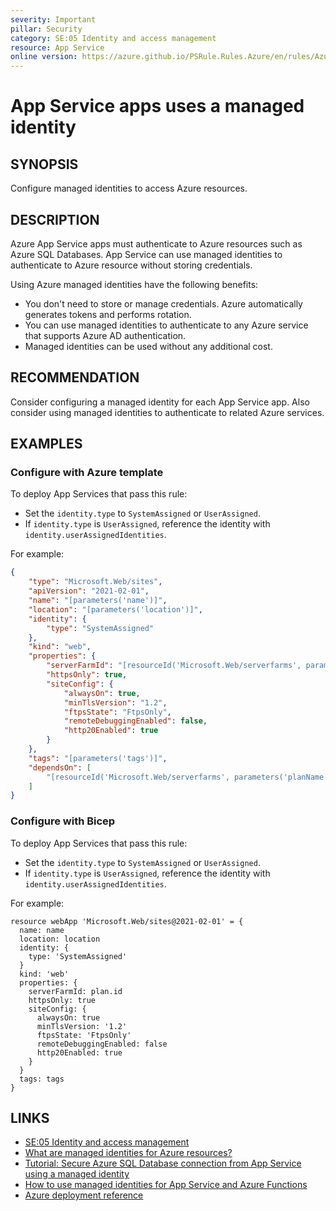 ```yaml
---
severity: Important
pillar: Security
category: SE:05 Identity and access management
resource: App Service
online version: https://azure.github.io/PSRule.Rules.Azure/en/rules/Azure.AppService.ManagedIdentity/
---
```


# App Service apps uses a managed identity

## SYNOPSIS

Configure managed identities to access Azure resources.

## DESCRIPTION

Azure App Service apps must authenticate to Azure resources such as Azure SQL Databases.
App Service can use managed identities to authenticate to Azure resource without storing credentials.

Using Azure managed identities have the following benefits:

- You don't need to store or manage credentials.
Azure automatically generates tokens and performs rotation.
- You can use managed identities to authenticate to any Azure service that supports Azure AD authentication.
- Managed identities can be used without any additional cost.

## RECOMMENDATION

Consider configuring a managed identity for each App Service app.
Also consider using managed identities to authenticate to related Azure services.

## EXAMPLES

### Configure with Azure template

To deploy App Services that pass this rule:

- Set the `identity.type` to `SystemAssigned` or `UserAssigned`.
- If `identity.type` is `UserAssigned`, reference the identity with `identity.userAssignedIdentities`.

For example:

```json
{
    "type": "Microsoft.Web/sites",
    "apiVersion": "2021-02-01",
    "name": "[parameters('name')]",
    "location": "[parameters('location')]",
    "identity": {
        "type": "SystemAssigned"
    },
    "kind": "web",
    "properties": {
        "serverFarmId": "[resourceId('Microsoft.Web/serverfarms', parameters('planName'))]",
        "httpsOnly": true,
        "siteConfig": {
            "alwaysOn": true,
            "minTlsVersion": "1.2",
            "ftpsState": "FtpsOnly",
            "remoteDebuggingEnabled": false,
            "http20Enabled": true
        }
    },
    "tags": "[parameters('tags')]",
    "dependsOn": [
        "[resourceId('Microsoft.Web/serverfarms', parameters('planName'))]"
    ]
}
```

### Configure with Bicep

To deploy App Services that pass this rule:

- Set the `identity.type` to `SystemAssigned` or `UserAssigned`.
- If `identity.type` is `UserAssigned`, reference the identity with `identity.userAssignedIdentities`.

For example:

```bicep
resource webApp 'Microsoft.Web/sites@2021-02-01' = {
  name: name
  location: location
  identity: {
    type: 'SystemAssigned'
  }
  kind: 'web'
  properties: {
    serverFarmId: plan.id
    httpsOnly: true
    siteConfig: {
      alwaysOn: true
      minTlsVersion: '1.2'
      ftpsState: 'FtpsOnly'
      remoteDebuggingEnabled: false
      http20Enabled: true
    }
  }
  tags: tags
}
```

## LINKS

- [SE:05 Identity and access management](https://learn.microsoft.com/azure/well-architected/security/identity-access#resource-identity)
- [What are managed identities for Azure resources?](https://learn.microsoft.com/azure/active-directory/managed-identities-azure-resources/overview)
- [Tutorial: Secure Azure SQL Database connection from App Service using a managed identity](https://learn.microsoft.com/azure/app-service/app-service-web-tutorial-connect-msi)
- [How to use managed identities for App Service and Azure Functions](https://learn.microsoft.com/azure/app-service/overview-managed-identity?tabs=dotnet)
- [Azure deployment reference](https://learn.microsoft.com/azure/templates/microsoft.web/sites)
